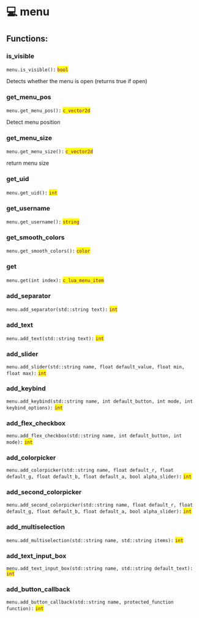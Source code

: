 # 💻 menu

## Functions:

### is\_visible

`menu.is_visible():` <mark style="color:purple;">`bool`</mark>

Detects whether the menu is open (returns true if open)

### get\_menu\_pos

`menu.get_menu_pos():` <mark style="color:purple;">`c_vector2d`</mark>

Detect menu position

### get\_menu\_size

`menu.get_menu_size():` <mark style="color:purple;">`c_vector2d`</mark>

return menu size

### get\_uid

`menu.get_uid():` <mark style="color:purple;">`int`</mark>

### get\_username

`menu.get_username():` <mark style="color:purple;">`string`</mark>

### get\_smooth\_colors

`menu.get_smooth_colors():` <mark style="color:purple;">`color`</mark>

### get

`menu.get(int index):` <mark style="color:purple;">`c_lua_menu_item`</mark>

### add\_separator

`menu.add_separator(std::string text):` <mark style="color:purple;">`int`</mark>

### add\_text

`menu.add_text(std::string text):` <mark style="color:purple;">`int`</mark>

### add\_slider

`menu.add_slider(std::string name, float default_value, float min, float max):` <mark style="color:purple;">`int`</mark>

### add\_keybind

`menu.add_keybind(std::string name, int default_button, int mode, int keybind_options):` <mark style="color:purple;">`int`</mark>

### add\_flex\_checkbox

`menu.add_flex_checkbox(std::string name, int default_button, int mode):` <mark style="color:purple;">`int`</mark>

### add\_colorpicker

`menu.add_colorpicker(std::string name, float default_r, float default_g, float default_b, float default_a, bool alpha_slider):` <mark style="color:purple;">`int`</mark>

### add\_second\_colorpicker

`menu.add_second_colorpicker(std::string name, float default_r, float default_g, float default_b, float default_a, bool alpha_slider):` <mark style="color:purple;">`int`</mark>

### add\_multiselection

`menu.add_multiselection(std::string name, std::string items):` <mark style="color:purple;">`int`</mark>

### add\_text\_input\_box

`menu.add_text_input_box(std::string name, std::string default_text):` <mark style="color:purple;">`int`</mark>

### add\_button\_callback

`menu.add_button_callback(std::string name, protected_function function):` <mark style="color:purple;">`int`</mark>
